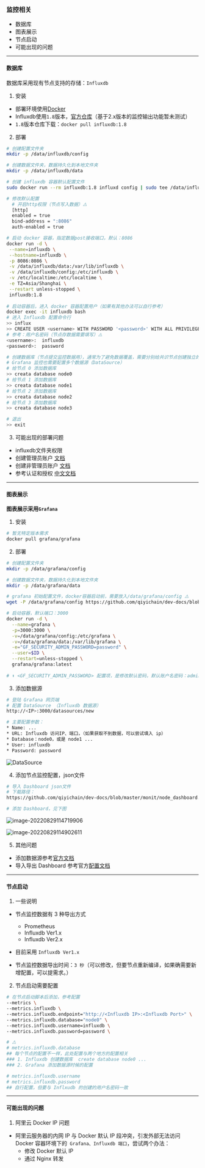 ### 监控相关

* 数据库
* 图表展示
* 节点启动
* 可能出现的问题

---

#### 数据库

数据库采用现有节点支持的存储：`Influxdb`

1. 安装

* 部署环境使用[Docker](https://www.docker.com/)
* Influxdb使用`1.8`版本，[官方仓库](https://hub.docker.com/_/influxdb/tags)（基于2.x版本的监控输出功能暂未测试）
* `1.8`版本仓库下载：`docker pull influxdb:1.8`

2. 部署

```bash
# 创建配置文件夹
mkdir -p /data/influxdb/config

# 创建数据文件夹，数据持久化到本地文件夹
mkdir -p /data/influxdb/data

# 创建 influxdb 容器默认配置文件
sudo docker run --rm influxdb:1.8 influxd config | sudo tee /data/influxdb/config/influxdb.conf > /dev/null

# 修改默认配置
  # 开启http权限（节点写入数据）⚠️
  [http]
  enabled = true
  bind-address = ":8086"
  auth-enabled = true

# 启动 docker 容器，指定数据post接收端口，默认：8086
docker run -d \
 --name=influxdb \
 --hostname=influxdb \
 -p 8086:8086 \
 -v /data/influxdb/data:/var/lib/influxdb \
 -v /data/influxdb/config:/etc/influxdb \
 -v /etc/localtime:/etc/localtime \
 -e TZ=Asia/Shanghai \
 --restart unless-stopped \
 influxdb:1.8
 
# 启动容器后，进入 docker 容器配置用户（如果有其他办法可以自行参考）
docker exec -it influxdb bash
# 进入 Influxdb 配置命令行
>> influx
>> CREATE USER <username> WITH PASSWORD '<password>' WITH ALL PRIVILEGES
# 参考：用户名密码（节点存数据需要填写）⚠️
<username>:  influxdb
<password>:  password

# 创建数据库（节点提交监控数据用），通常为了避免数据覆盖，需要分别给共识节点创建独立的数据库⚠️ 
# Grafana 监控也需要配置多个数据源（DataSource）
# 给节点 0 添加数据库
>> creata database node0 
# 给节点 1 添加数据库
>> creata database node1
# 给节点 2 添加数据库
>> creata database node2
# 给节点 3 添加数据库
>> creata database node3

# 退出
>> exit
```

3. 可能出现的部署问题

* influxdb文件夹权限
* 创建管理员账户 [文档](https://archive.docs.influxdata.com/influxdb/v0.13/administration/authentication_and_authorization/#create-a-new-admin-user)
* 创建非管理员账户 [文档](https://archive.docs.influxdata.com/influxdb/v0.13/administration/authentication_and_authorization/#create-a-new-non-admin-user)
* 参考认证和授权 [中文文档](https://jasper-zhang1.gitbooks.io/influxdb/content/Query_language/authentication_and_authorization.html)

---

#### 图表展示

**图表展示采用`Grafana`**

1. 安装

```bash
# 暂无特定版本需求
docker pull grafana/grafana
```

2. 部署

```bash
# 创建配置文件夹
mkdir -p /data/grafana/config

# 创建数据文件夹，数据持久化到本地文件夹
mkdir -p /data/grafana/data

# grafana 初始配置文件，docker容器启动前，需要放入/data/grafana/config ⚠️
wget -P /data/grafana/config https://github.com/qiyichain/dev-docs/blob/master/monit/grafana.ini 

# 启动容器，默认端口：3000
docker run -d \
  --name=grafana \
  -p=3000:3000 \
  -v=/data/grafana/config:/etc/grafana \
  -v=/data/grafana/data:/var/lib/grafana \
  -e="GF_SECURITY_ADMIN_PASSWORD=password" \
  --user=$ID \
  --restart=unless-stopped \
  grafana/grafana:latest
  
# ⬆️ <GF_SECURITY_ADMIN_PASSWORD> 配置项，是修改默认密码，默认账户名密码：admin  admin

```

3. 添加数据源

```bash
# 登陆 Grafana 网页端
# 配置 DataSource （Influxdb 数据源）
http://<IP>:3000/datasources/new

# 主要配置参数：
* Name: ...
* URL: Influxdb 访问IP、端口，（如果获取不到数据，可以尝试填入 ip）
* Database：node0，或是 node1 ...
* User: influxdb
* Password: password
```

![DataSource](./image/influxdbDataSource.png)



4. 添加节点监控配置，json文件

```bash
# 导入 Dashboard json文件
# 下载路径：
https://github.com/qiyichain/dev-docs/blob/master/monit/node_dashboard.json

# 添加 Dashboard，见下图
```

![image-20220829114719906](./image/nodeDashboard.png)

![image-20220829114902611](./image/nodeDashboardDataSource.png)

5. 其他问题
* 添加数据源参考[官方文档](https://grafana.com/docs/grafana/latest/datasources/influxdb/)
* 导入导出 Dashboard 参考官方[配置文档](https://grafana.com/docs/grafana/latest/dashboards/export-import/)

---

#### 节点启动

1. 一些说明
* 节点监控数据有 3 种导出方式
  * Prometheus
  * Influxdb Ver1.x
  * Influxdb Ver2.x


* 目前采用 `Influxdb Ver1.x`
* 节点监控数据导出时间：`3 秒`（可以修改，但要节点重新编译，如果确需要新增配置，可以提需求。）

2. 节点启动需要配置

```bash
# 在节点启动脚本后添加，参考配置
--metrics \
--metrics.influxdb \
--metrics.influxdb.endpoint="http://<Influxdb IP>:<Influxdb Port>" \
--metrics.influxdb.database="node0" \
--metrics.influxdb.username=influxdb \
--metrics.influxdb.password=password \

# ⚠️
# metrics.influxdb.database 
## 每个节点的配置不一样，此处配置与两个地方的配置相关
### 1. Influxdb 创建数据库  create database node0 ...
### 2. Grafana 添加数据源时候的配置

# metrics.influxdb.username
# metrics.influxdb.password
## 自行配置，但要与 Inflxudb 的创建的用户名密码一致
```

---

#### 可能出现的问题

1. 阿里云 Docker IP 问题

*    阿里云服务器的内网 IP 与 Docker 默认 IP 段冲突，引发外部无法访问 Docker 容器环境下的` Grafana、Influxdb 端口`，尝试两个办法：
     *    修改 Docker 默认 IP
     *    通过 Nginx 转发
